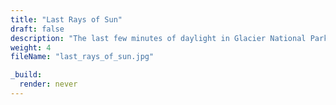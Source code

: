 ```yaml
---
title: "Last Rays of Sun"
draft: false
description: "The last few minutes of daylight in Glacier National Park."
weight: 4
fileName: "last_rays_of_sun.jpg"

_build:
  render: never
---
```

